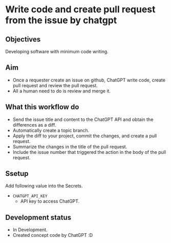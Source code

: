 # Write code and create pull request from the issue by chatgpt

## Objectives

Developing software with minimum code writing.

## Aim

- Once a requester create an issue on github, ChatGPT write code, create pull request and review the pull request.
- All a human need to do is review and merge it.


## What this workflow do

- Send the issue title and content to the ChatGPT API and obtain the differences as a diff.
- Automatically create a topic branch.
- Apply the diff to your project, commit the changes, and create a pull request.
- Summarize the changes in the title of the pull request.
- Include the issue number that triggered the action in the body of the pull request.


## Ssetup

Add following value into the Secrets.

- `CHATGPT_API_KEY`
  - API key to access ChatGPT.


## Development status

- In Development.
- Created concept code by ChatGPT :D

